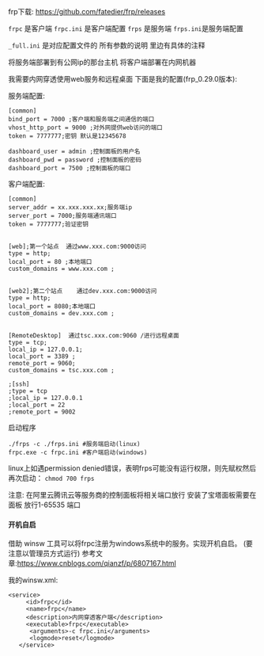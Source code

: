 frp下载:
https://github.com/fatedier/frp/releases

`frpc` 是客户端 `frpc.ini` 是客户端配置
`frps` 是服务端 `frps.ini`是服务端配置

`_full.ini` 是对应配置文件的 所有参数的说明 里边有具体的注释

将服务端部署到有公网ip的那台主机
将客户端部署在内网机器

我需要内网穿透使用web服务和远程桌面
下面是我的配置(frp_0.29.0版本):

服务端配置:

```
[common]
bind_port = 7000 ;客户端和服务端之间通信的端口
vhost_http_port = 9000 ;对外网提供web访问的端口
token = 7777777;密钥 默认是12345678

dashboard_user = admin ;控制面板的用户名
dashboard_pwd = password ;控制面板的密码
dashboard_port = 7500 ;控制面板的端口
```

客户端配置:

```
[common]
server_addr = xx.xxx.xxx.xx;服务端ip
server_port = 7000;服务端通讯端口
token = 7777777;验证密钥


[web];第一个站点  通过www.xxx.com:9000访问
type = http;
local_port = 80 ;本地端口
custom_domains = www.xxx.com ;


[web2];第二个站点    通过dev.xxx.com:9000访问
type = http;
local_port = 8080;本地端口
custom_domains = dev.xxx.com ;


[RemoteDesktop]  通过tsc.xxx.com:9060 /进行远程桌面
type = tcp;
local_ip = 127.0.0.1;
local_port = 3389 ;
remote_port = 9060;
custom_domains = tsc.xxx.com ;

;[ssh]
;type = tcp
;local_ip = 127.0.0.1
;local_port = 22
;remote_port = 9002
```

启动程序

```
./frps -c ./frps.ini #服务端启动(linux)
frpc.exe -c frpc.ini #客户端启动(windows)
```

linux上如遇permission denied错误，表明frps可能没有运行权限，则先赋权然后再次启动：
`chmod 700 frps`

注意:
在阿里云腾讯云等服务商的控制面板将相关端口放行
安装了宝塔面板需要在面板 放行1-65535 端口

#### 开机自启

借助 winsw 工具可以将frpc注册为windows系统中的服务。实现开机自启。
(要注意以管理员方式运行)
参考文章:https://www.cnblogs.com/qianzf/p/6807167.html

我的winsw.xml:

```markup
<service>
     <id>frpc</id>
     <name>frpc</name>
     <description>内网穿透客户端</description>
     <executable>frpc</executable>
      <arguments>-c frpc.ini</arguments>
      <logmode>reset</logmode>
   </service>
```